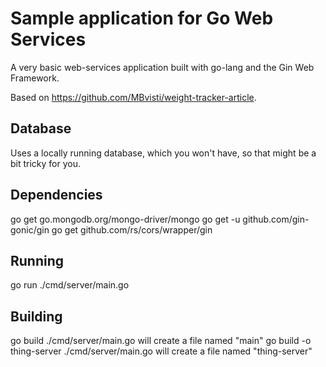 # Sample application for Go Web Services

A very basic web-services application built with go-lang and the Gin Web Framework.

Based on https://github.com/MBvisti/weight-tracker-article.

## Database

Uses a locally running database, which you won't have, so that might be a bit tricky for you.

## Dependencies

go get go.mongodb.org/mongo-driver/mongo
go get -u github.com/gin-gonic/gin
go get github.com/rs/cors/wrapper/gin

## Running

go run ./cmd/server/main.go

## Building

go build ./cmd/server/main.go                       will create a file named "main"
go build -o thing-server ./cmd/server/main.go       will create a file named "thing-server"
